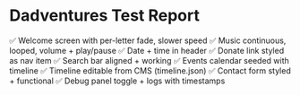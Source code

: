 # Dadventures Test Report

✅ Welcome screen with per-letter fade, slower speed
✅ Music continuous, looped, volume + play/pause
✅ Date + time in header
✅ Donate link styled as nav item
✅ Search bar aligned + working
✅ Events calendar seeded with timeline
✅ Timeline editable from CMS (timeline.json)
✅ Contact form styled + functional
✅ Debug panel toggle + logs with timestamps
